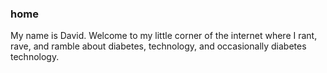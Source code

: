 ### home

My name is David. Welcome to my little corner of the internet where I rant, rave, and ramble about diabetes, technology, and occasionally diabetes technology.

